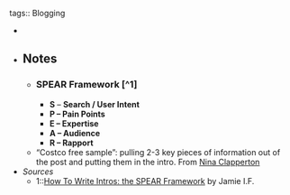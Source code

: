 tags:: Blogging

-
- ## Notes
	- ### SPEAR Framework [^1]
		- **S** – **Search / User Intent**
		- **P – Pain Points**
		- **E – Expertise**
		- **A – Audience**
		- **R – Rapport**
	- “Costco free sample”: pulling 2-3 key pieces of information out of the post and putting them in the intro. From [Nina Clapperton](https://sheknowsseo.co/)
- *Sources*
	- 1::[How To Write Intros: the SPEAR Framework](https://increasing.com/spear-framework-how-to-write-intros) by Jamie I.F.